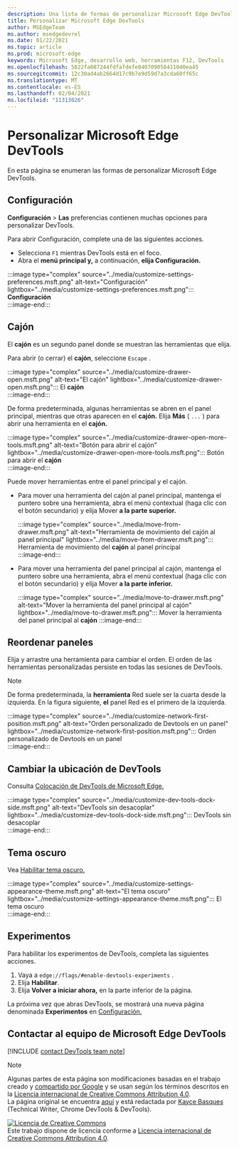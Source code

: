 ```yaml
---
description: Una lista de formas de personalizar Microsoft Edge DevTools
title: Personalizar Microsoft Edge DevTools
author: MSEdgeTeam
ms.author: msedgedevrel
ms.date: 01/22/2021
ms.topic: article
ms.prod: microsoft-edge
keywords: Microsoft Edge, desarrollo web, herramientas F12, DevTools
ms.openlocfilehash: 5822fa087244fdfafdefe040709058411040ea45
ms.sourcegitcommit: 12c30ad4ab2664d17c9b7e9d59d7a3cda60ff65c
ms.translationtype: MT
ms.contentlocale: es-ES
ms.lasthandoff: 02/04/2021
ms.locfileid: "11313026"
---
```

<!-- Copyright Kayce Basques 

   Licensed under the Apache License, Version 2.0 (the "License");
   you may not use this file except in compliance with the License.
   You may obtain a copy of the License at

       https://www.apache.org/licenses/LICENSE-2.0

   Unless required by applicable law or agreed to in writing, software
   distributed under the License is distributed on an "AS IS" BASIS,
   WITHOUT WARRANTIES OR CONDITIONS OF ANY KIND, either express or implied.
   See the License for the specific language governing permissions and
   limitations under the License.  -->

# Personalizar Microsoft Edge DevTools  

En esta página se enumeran las formas de personalizar Microsoft Edge DevTools.  

## Configuración  

**Configuración**  >  **Las** preferencias contienen muchas opciones para personalizar DevTools.  

Para abrir Configuración, complete una de las siguientes acciones.  

*   Selecciona `F1` mientras DevTools está en el foco.  
*   Abra el **menú principal y,** a continuación, **elija Configuración.**  
    
:::image type="complex" source="../media/customize-settings-preferences.msft.png" alt-text="Configuración" lightbox="../media/customize-settings-preferences.msft.png":::
   **Configuración**  
:::image-end:::  

## Cajón  

El **cajón** es un segundo panel donde se muestran las herramientas que elija.  

Para abrir \(o cerrar\) el **cajón**, seleccione `Escape` .  

:::image type="complex" source="../media/customize-drawer-open.msft.png" alt-text="El cajón" lightbox="../media/customize-drawer-open.msft.png":::
   El **cajón**  
:::image-end:::  

De forma predeterminada, algunas herramientas se abren en el panel principal, mientras que otras aparecen en el **cajón.**  Elija **Más** \( `...` \) para abrir una herramienta en el **cajón.**  

:::image type="complex" source="../media/customize-drawer-open-more-tools.msft.png" alt-text="Botón para abrir el cajón" lightbox="../media/customize-drawer-open-more-tools.msft.png":::
   Botón para abrir el **cajón**  
:::image-end:::  

Puede mover herramientas entre el panel principal y el cajón.  

*   Para mover una herramienta del cajón al panel principal, mantenga el puntero sobre una herramienta, abra el menú contextual \(haga clic con el botón secundario\) y elija Mover **a la parte superior.**  
    
    :::image type="complex" source="../media/move-from-drawer.msft.png" alt-text="Herramienta de movimiento del cajón al panel principal" lightbox="../media/move-from-drawer.msft.png":::
       Herramienta de movimiento del **cajón** al panel principal  
    :::image-end:::  
    
*   Para mover una herramienta del panel principal al cajón, mantenga el puntero sobre una herramienta, abra el menú contextual \(haga clic con el botón secundario\) y elija Mover **a la parte inferior.**  
    
    :::image type="complex" source="../media/move-to-drawer.msft.png" alt-text="Mover la herramienta del panel principal al cajón" lightbox="../media/move-to-drawer.msft.png":::
       Mover la herramienta del panel principal al **cajón**
    :::image-end:::  
    

## Reordenar paneles  

Elija y arrastre una herramienta para cambiar el orden.  El orden de las herramientas personalizadas persiste en todas las sesiones de DevTools.  

> [!NOTE]
> De forma predeterminada, la **herramienta** Red suele ser la cuarta desde la izquierda.  En la figura siguiente, **el** panel Red es el primero de la izquierda.  

:::image type="complex" source="../media/customize-network-first-position.msft.png" alt-text="Orden personalizado de Devtools en un panel" lightbox="../media/customize-network-first-position.msft.png":::
   Orden personalizado de Devtools en un panel  
:::image-end:::  

## Cambiar la ubicación de DevTools  

Consulta [Colocación de DevTools de Microsoft Edge.][DevToolsPlacement]  

:::image type="complex" source="../media/customize-dev-tools-dock-side.msft.png" alt-text="DevTools sin desacoplar" lightbox="../media/customize-dev-tools-dock-side.msft.png":::
   DevTools sin desacoplar  
:::image-end:::  

## Tema oscuro  

Vea [Habilitar tema oscuro.][DarkTheme]  

:::image type="complex" source="../media/customize-settings-appearance-theme.msft.png" alt-text="El tema oscuro" lightbox="../media/customize-settings-appearance-theme.msft.png":::
   El tema oscuro  
:::image-end:::  

## Experimentos  

Para habilitar los experimentos de DevTools, completa las siguientes acciones.  

1.  Vaya a `edge://flags/#enable-devtools-experiments` .  
1.  Elija **Habilitar**.  
1.  Elija **Volver a iniciar ahora,** en la parte inferior de la página.  

La próxima vez que abras DevTools, se mostrará una nueva página denominada **Experimentos** en [Configuración.](#settings)  

## Contactar al equipo de Microsoft Edge DevTools  

[!INCLUDE [contact DevTools team note](../includes/contact-devtools-team-note.md)]  

<!-- image links -->  

[ImageMoreIcon]: ../media/more-icon.msft.png  

<!-- links -->  

[DevToolsPlacement]: ./placement.md "Cambiar la ubicación de Microsoft Edge DevTools | Microsoft Docs"  
[DarkTheme]: ./dark-theme.md "Habilitar el tema oscuro en Microsoft Edge DevTools | Microsoft Docs"  

> [!NOTE]
> Algunas partes de esta página son modificaciones basadas en el trabajo creado y [compartido por Google][GoogleSitePolicies] y se usan según los términos descritos en la [Licencia internacional de Creative Commons Attribution 4.0][CCA4IL].  
> La página original se encuentra [aquí](https://developers.google.com/web/tools/chrome-devtools/customize/index) y está redactada por [Kayce Basques][KayceBasques] \(Technical Writer, Chrome DevTools \& DevTools\).  

[![Licencia de Creative Commons][CCby4Image]][CCA4IL]  
Este trabajo dispone de licencia conforme a [Licencia internacional de Creative Commons Attribution 4.0][CCA4IL].  

[CCA4IL]: https://creativecommons.org/licenses/by/4.0  
[CCby4Image]: https://i.creativecommons.org/l/by/4.0/88x31.png  
[GoogleSitePolicies]: https://developers.google.com/terms/site-policies  
[KayceBasques]: https://developers.google.com/web/resources/contributors/kaycebasques  
